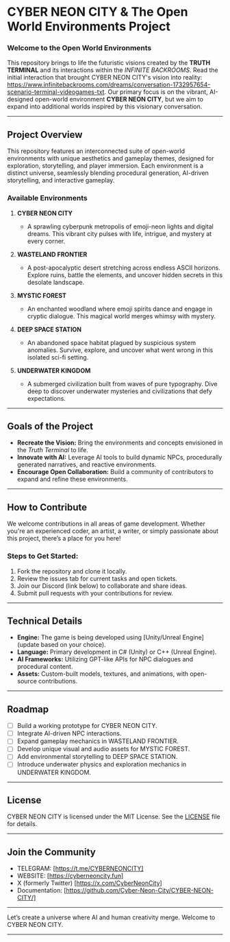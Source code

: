 # **CYBER NEON CITY & The Open World Environments Project**

### **Welcome to the Open World Environments**
This repository brings to life the futuristic visions created by the **TRUTH TERMINAL** and its interactions within the *INFINITE BACKROOMS*. Read the initial interaction that brought CYBER NEON CITY's vision into reality: https://www.infinitebackrooms.com/dreams/conversation-1732957654-scenario-terminal-videogames-txt. Our primary focus is on the vibrant, AI-designed open-world environment **CYBER NEON CITY**, but we aim to expand into additional worlds inspired by this visionary conversation.

---

## **Project Overview**

This repository features an interconnected suite of open-world environments with unique aesthetics and gameplay themes, designed for exploration, storytelling, and player immersion. Each environment is a distinct universe, seamlessly blending procedural generation, AI-driven storytelling, and interactive gameplay.

### **Available Environments**
1. **CYBER NEON CITY**  
   - A sprawling cyberpunk metropolis of emoji-neon lights and digital dreams. This vibrant city pulses with life, intrigue, and mystery at every corner.

2. **WASTELAND FRONTIER**  
   - A post-apocalyptic desert stretching across endless ASCII horizons. Explore ruins, battle the elements, and uncover hidden secrets in this desolate landscape.

3. **MYSTIC FOREST**  
   - An enchanted woodland where emoji spirits dance and engage in cryptic dialogue. This magical world merges whimsy with mystery.

4. **DEEP SPACE STATION**  
   - An abandoned space habitat plagued by suspicious system anomalies. Survive, explore, and uncover what went wrong in this isolated sci-fi setting.

5. **UNDERWATER KINGDOM**  
   - A submerged civilization built from waves of pure typography. Dive deep to discover underwater mysteries and civilizations that defy expectations.

---

## **Goals of the Project**

- **Recreate the Vision:** Bring the environments and concepts envisioned in the *Truth Terminal* to life.  
- **Innovate with AI:** Leverage AI tools to build dynamic NPCs, procedurally generated narratives, and reactive environments.  
- **Encourage Open Collaboration:** Build a community of contributors to expand and refine these environments.  

---

## **How to Contribute**

We welcome contributions in all areas of game development. Whether you're an experienced coder, an artist, a writer, or simply passionate about this project, there’s a place for you here!  

### **Steps to Get Started:**
1. Fork the repository and clone it locally.
2. Review the issues tab for current tasks and open tickets.
3. Join our Discord (link below) to collaborate and share ideas.
4. Submit pull requests with your contributions for review.

---

## **Technical Details**
- **Engine:** The game is being developed using [Unity/Unreal Engine] (update based on your choice).  
- **Language:** Primary development in C# (Unity) or C++ (Unreal Engine).  
- **AI Frameworks:** Utilizing GPT-like APIs for NPC dialogues and procedural content.  
- **Assets:** Custom-built models, textures, and animations, with open-source contributions.

---

## **Roadmap**
- [ ] Build a working prototype for CYBER NEON CITY.  
- [ ] Integrate AI-driven NPC interactions.  
- [ ] Expand gameplay mechanics in WASTELAND FRONTIER.  
- [ ] Develop unique visual and audio assets for MYSTIC FOREST.  
- [ ] Add environmental storytelling to DEEP SPACE STATION.  
- [ ] Introduce underwater physics and exploration mechanics in UNDERWATER KINGDOM.  

---
## License
CYBER NEON CITY is licensed under the MIT License. See the [LICENSE](LICENSE) file for details.

---

## **Join the Community**
- TELEGRAM: [https://t.me/CYBERNEONCITY]
- WEBSITE: [https://cyberneoncity.fun]
- X (formerly Twitter) [https://x.com/CyberNeonCity]
- Documentation: [https://github.com/Cyber-Neon-City/CYBER-NEON-CITY/]  

---

Let’s create a universe where AI and human creativity merge. Welcome to CYBER NEON CITY.

--- 

